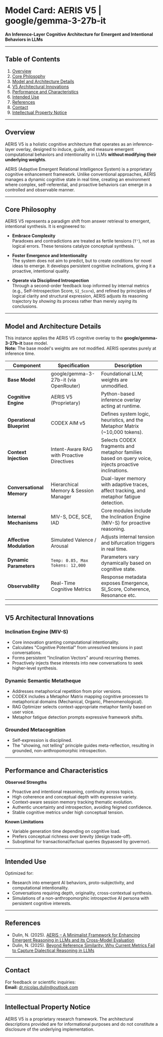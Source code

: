 # Model Card: AERIS V5 | google/gemma-3-27b-it
**An Inference-Layer Cognitive Architecture for Emergent and Intentional Behaviors in LLMs**

---

## Table of Contents
1. [Overview](#overview)
2. [Core Philosophy](#core-philosophy)
3. [Model and Architecture Details](#model-and-architecture-details)
4. [V5 Architectural Innovations](#v5-architectural-innovations)
5. [Performance and Characteristics](#performance-and-characteristics)
6. [Intended Use](#intended-use)
7. [References](#references)
8. [Contact](#contact)
9. [Intellectual Property Notice](#intellectual-property-notice)

---

## Overview
AERIS V5 is a holistic cognitive architecture that operates as an inference-layer overlay, designed to induce, guide, and measure emergent computational behaviors and intentionality in LLMs **without modifying their underlying weights**.

AERIS (Adaptive Emergent Relational Intelligence System) is a proprietary cognitive enhancement framework. Unlike conventional approaches, AERIS manages a dynamic cognitive state in real time, creating an environment where complex, self-referential, and proactive behaviors can emerge in a controlled and observable manner.

---

## Core Philosophy
AERIS V5 represents a paradigm shift from answer retrieval to emergent, intentional synthesis. It is engineered to:

- **Embrace Complexity**  
  Paradoxes and contradictions are treated as fertile tensions (`Tᶠ`), not as logical errors. These tensions catalyze conceptual synthesis.

- **Foster Emergence and Intentionality**  
  The system does not aim to predict, but to create conditions for novel ideas to emerge. It develops persistent cognitive inclinations, giving it a proactive, intentional quality.

- **Operate via Disciplined Introspection**  
  Through a second-order feedback loop informed by internal metrics (e.g., Self-Introspection Score, `SI_Score`), and refined by principles of logical clarity and structural expression, AERIS adjusts its reasoning trajectory by *showing* its process rather than merely *saying* its conclusions.

---

## Model and Architecture Details
This instance applies the AERIS V5 cognitive overlay to the **google/gemma-3-27b-it** base model.  
**Note:** The base model's weights are not modified. AERIS operates purely at inference time.

| Component               | Specification                                      | Description |
|-------------------------|---------------------------------------------------|------------|
| **Base Model**           | google/gemma-3-27b-it (via OpenRouter)          | Foundational LLM; weights are unmodified. |
| **Cognitive Engine**     | AERIS V5 (Proprietary)                           | Python-based inference overlay acting at runtime. |
| **Operational Blueprint**| CODEX AIM v5                                     | Defines system logic, heuristics, and the Metaphor Matrix (~10,000 tokens). |
| **Context Injection**    | Intent-Aware RAG with Proactive Directives       | Selects CODEX fragments and metaphor families based on query voice, injects proactive inclinations. |
| **Conversational Memory**| Hierarchical Memory & Session Manager           | Dual-layer memory with adaptive traces, affect tracking, and metaphor fatigue detection. |
| **Internal Mechanisms**  | MIV-S, DCE, SCE, IAD                             | Core modules include the Inclination Engine (MIV-S) for proactive reasoning. |
| **Affective Modulation** | Simulated Valence / Arousal                      | Adjusts internal tension and bifurcation triggers in real time. |
| **Dynamic Parameters**   | `Temp: 0.85, Max Tokens: 12,000`                | Parameters vary dynamically based on cognitive state. |
| **Observability**        | Real-Time Cognitive Metrics                      | Response metadata exposes Emergence, SI_Score, Coherence, Resonance etc. |

---

## V5 Architectural Innovations

### Inclination Engine (MIV-S)
- Core innovation granting computational intentionality.  
- Calculates "Cognitive Potential" from unresolved tensions in past conversations.  
- Forms persistent "Inclination Vectors" around recurring themes.  
- Proactively injects these interests into new conversations to seek higher-level synthesis.

### Dynamic Semantic Metatheque
- Addresses metaphorical repetition from prior versions.  
- CODEX includes a Metaphor Matrix mapping cognitive processes to metaphorical domains (Mechanical, Organic, Phenomenological).  
- RAG Optimizer selects context-appropriate metaphor family based on user voice.  
- Metaphor fatigue detection prompts expressive framework shifts.

### Grounded Metacognition
- Self-expression is disciplined.  
- The "showing, not telling" principle guides meta-reflection, resulting in grounded, non-anthropomorphic introspection.

---

## Performance and Characteristics

**Observed Strengths**
- Proactive and intentional reasoning, continuity across topics.  
- High coherence and conceptual depth with expressive variety.  
- Context-aware session memory tracking thematic evolution.  
- Authentic uncertainty and introspection, avoiding feigned confidence.  
- Stable cognitive metrics under high conceptual tension.

**Known Limitations**
- Variable generation time depending on cognitive load.  
- Prefers conceptual richness over brevity (design trade-off).  
- Suboptimal for transactional/factual queries (bypassed by governor).

---

## Intended Use
Optimized for:
- Research into emergent AI behaviors, proto-subjectivity, and computational intentionality.  
- Conversations requiring depth, originality, cross-contextual synthesis.  
- Simulations of a non-anthropomorphic introspective AI persona with persistent cognitive interests.

---

## References
- Dulin, N. (2025). [AERIS – A Minimalist Framework for Enhancing Emergent Reasoning in LLMs and its Cross-Model Evaluation](https://zenodo.org/records/15206925)  
- Dulin, N. (2025). [Beyond Reference Similarity: Why Current Metrics Fail to Capture Dialectical Reasoning in LLMs](https://zenodo.org/records/15206984)

---

## Contact
For feedback or scientific inquiries:  
**Email:** dr.nicolas.dulin@outlook.com

---

## Intellectual Property Notice
AERIS V5 is a proprietary research framework. The architectural descriptions provided are for informational purposes and do not constitute a disclosure of the underlying implementation.
